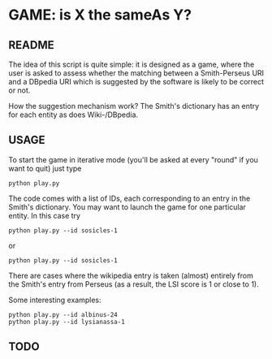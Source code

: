 # GAME: is X the sameAs Y? #

## README ##

The idea of this script is quite simple: it is designed as a game, where the user is asked to assess whether
the matching between a Smith-Perseus URI and a DBpedia URI which is suggested by the software is 
likely to be correct or not.

How the suggestion mechanism work? The Smith's dictionary has an entry for each entity as does Wiki-/DBpedia.


## USAGE ##

To start the game in iterative mode (you'll be asked at every "round" if you want to quit) just type

    python play.py

The code comes with a list of IDs, each corresponding to an entry in the Smith's dictionary. You may want to launch the game for one particular entity.
In this case try

    python play.py --id sosicles-1

or

    python play.py --id sosicles-1
	

There are cases where the wikipedia entry is taken (almost) entirely from the Smith's entry from Perseus (as a result, the LSI score is 1 or close to 1).

Some interesting examples:

    python play.py --id albinus-24
    python play.py --id lysianassa-1

## TODO ##


		